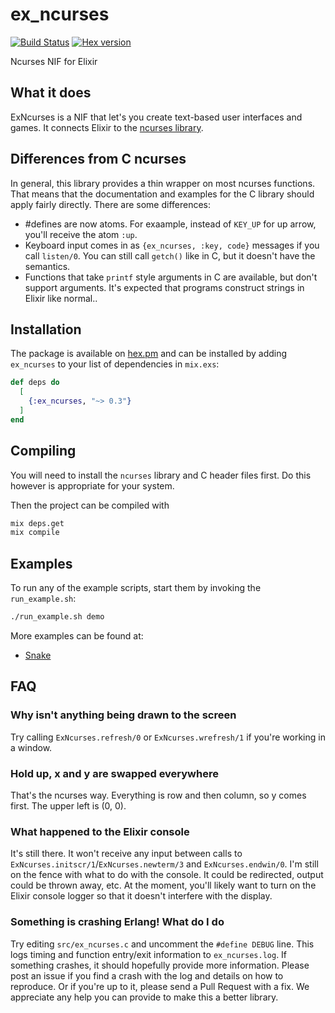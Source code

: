 # ex_ncurses

[![Build Status](https://travis-ci.org/jfreeze/ex_ncurses.svg?branch=master)](https://travis-ci.org/jfreeze/ex_ncurses)
[![Hex version](https://img.shields.io/hexpm/v/ex_ncurses.svg "Hex version")](https://hex.pm/packages/ex_ncurses)

Ncurses NIF for Elixir

## What it does

ExNcurses is a NIF that let's you create text-based user interfaces and games.
It connects Elixir to the [ncurses
library](https://www.gnu.org/software/ncurses/ncurses.html).

## Differences from C ncurses

In general, this library provides a thin wrapper on most ncurses functions.
That means that the documentation and examples for the C library should apply
fairly directly. There are some differences:

* #defines are now atoms. For exaample, instead of `KEY_UP` for up arrow, you'll
  receive the atom `:up`.
* Keyboard input comes in as `{ex_ncurses, :key, code}` messages if you call
  `listen/0`. You can still call `getch()` like in C, but it doesn't have the
  semantics.
* Functions that take `printf` style arguments in C are available, but don't
  support arguments. It's expected that programs construct strings in Elixir
  like normal..

## Installation

The package is available on [hex.pm](https://hex.pm/packages/ex_ncurses) and can
be installed by adding `ex_ncurses` to your list of dependencies in `mix.exs`:

```elixir
def deps do
  [
    {:ex_ncurses, "~> 0.3"}
  ]
end
```

## Compiling

You will need to install the `ncurses` library and C header files first. Do this
however is appropriate for your system.

Then the project can be compiled with

```sh
mix deps.get
mix compile
```

## Examples

To run any of the example scripts, start them by invoking the `run_example.sh`:

```sh
./run_example.sh demo
```

More examples can be found at:

* [Snake](https://github.com/fhunleth/snake)

## FAQ

### Why isn't anything being drawn to the screen

Try calling `ExNcurses.refresh/0` or `ExNcurses.wrefresh/1` if you're working in
a window.

### Hold up, x and y are swapped everywhere

That's the ncurses way. Everything is row and then column, so y comes first. The
upper left is (0, 0).

### What happened to the Elixir console

It's still there. It won't receive any input between calls to
`ExNcurses.initscr/1`/`ExNcurses.newterm/3` and `ExNcurses.endwin/0`. I'm still
on the fence with what to do with the console. It could be redirected, output
could be thrown away, etc. At the moment, you'll likely want to turn on the
Elixir console logger so that it doesn't interfere with the display.

### Something is crashing Erlang! What do I do

Try editing `src/ex_ncurses.c` and uncomment the `#define DEBUG` line. This logs
timing and function entry/exit information to `ex_ncurses.log`. If something
crashes, it should hopefully provide more information. Please post an issue if
you find a crash with the log and details on how to reproduce. Or if you're up
to it, please send a Pull Request with a fix. We appreciate any help you can
provide to make this a better library.
